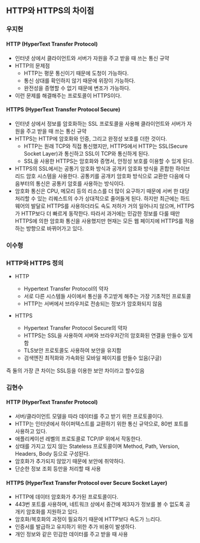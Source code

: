 ## HTTP와 HTTPS의 차이점

### 우지현

#### HTTP (HyperText Transfer Protocol)

- 인터넷 상에서 클라이언트와 서버가 자원을 주고 받을 때 쓰는 통신 규약
- HTTP의 문제점
  - HTTP는 평문 통신이기 때문에 도청이 가능하다.
  - 통신 상대를 확인하지 않기 때문에 위장이 가능하다.
  - 완전성을 증명할 수 없기 때문에 변조가 가능하다.
- 이런 문제를 해결해주는 프로토콜이 HTTPS이다.

#### HTTPS (HyperText Transfer Protocol Secure)

- 인터넷 상에서 정보를 암호화하는 SSL 프로토콜을 사용해 클라이언트와 서버가 자원을 주고 받을 때 쓰는 통신 규약
- HTTPS는 HTTP에 암호화와 인증, 그리고 완정성 보호를 더한 것이다.
  - HTTP는 원래 TCP와 직접 통신했지만, HTTPS에서 HTTP는 SSL(Secure Socket Layer)과 통신하고 SSL이 TCP와 통신하게 된다.
  - SSL을 사용한 HTTPS는 암호화와 증명서, 안정성 보호를 이용할 수 있게 된다.
- HTTPS의 SSL에서는 공통기 암호화 방식과 공개키 암호화 방식을 혼합한 하이브리드 암호 시스템을 사용한다. 공통키를 공개키 암호화 방식으로 교환한 다음에 다음부터의 통신은 공통키 암호를 사용하는 방식이다.
- 암호화 통신은 CPU, 메모리 등의 리소스를 더 많이 요구하기 때문에 서버 한 대당 처리할 수 있는 리퀘스트의 수가 상대적으로 줄어들게 된다. 하지만 최근에는 하드웨어의 발달로 HTTPS를 사용하더라도 속도 저하가 거의 일어나지 않으며, HTTPS가 HTTP보다 더 빠르게 동작한다. 따라서 과거에는 민감한 정보를 다룰 때만 HTTPS에 의한 암호화 통신을 사용했지만 현재는 모든 웹 페이지에 HTTPS를 적용하는 방향으로 바뀌어가고 있다. 


### 이수형

### HTTP와 HTTPS 정의

- HTTP

  - Hypertext Transfer Protocol의 약자
  - 서로 다른 시스템들 사이에서 통신을 주고받게 해주는 가장 기초적인 프로토콜
  - HTTP는 서버에서 브라우저로 전송되는 정보가 암호화되지 않음

- HTTPS

  - Hypertext Transfer Protocol Secure의 약자
  - HTTPS는 SSL을 사용하여 서버와 브라우저간의 암호화된 연결을 만들수 있게 함
  - TLS보안 프로토콜도 사용하여 보안을 유지함
  - 검색엔진 최적화와 가속화된 모바일 페이지를 만들수 있음(구글)


즉 둘의 가장 큰 차이는 SSL등을 이용한 보안 차이라고 할수있음


### 김현수

#### HTTP (HyperText Transfer Protocol)
- 서버/클라이언트 모델을 따라 데이터를 주고 받기 위한 프로토콜이다.
- HTTP는 인터넷에서 하이퍼텍스트를 교환하기 위한 통신 규약으로, 80번 포트를 사용하고 있다.
- 애플리케이션 레벨의 프로토콜로 TCP/IP 위에서 작동한다. 
- 상태를 가지고 있지 않는 Stateless 프로토콜이며 Method, Path, Version, Headers, Body 등으로 구성된다.
- 암호화가 추가되지 않았기 때문에 보안에 취약하다.
- 단순한 정보 조회 등만을 처리할 때 사용

#### HTTPS (HyperText Transfer Protocol over Secure Socket Layer)
- HTTP에 데이터 암호화가 추가된 프로토콜이다. 
- 443번 포트를 사용하며, 네트워크 상에서 중간에 제3자가 정보를 볼 수 없도록 공개키 암호화를 지원하고 있다. 
- 암호화/복호화의 과정이 필요하기 때문에 HTTP보다 속도가 느리다.
- 인증서를 발급하고 유지하기 위한 추가 비용이 발생하다.
- 개인 정보와 같은 민감한 데이터를 주고 받을 때 사용
